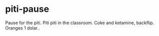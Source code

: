 # piti-pause
Pause for the piti. Piti piti in the classroom. Coke and ketamine, backflip. Oranges 1 dolar..
